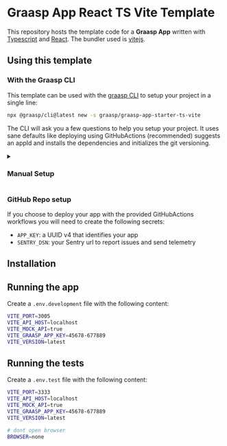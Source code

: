 # Graasp App React TS Vite Template

This repository hosts the template code for a **Graasp App** written with [Typescript](https://www.typescriptlang.org/) and [React](https://react.dev/). The bundler used is [vitejs](https://vitejs.dev).

## Using this template

### With the Graasp CLI

This template can be used with the [graasp CLI](https://www.npmjs.com/package/@graasp/cli?activeTab=readme) to setup your project in a single line:

```bash
npx @graasp/cli@latest new -s graasp/graasp-app-starter-ts-vite
```

The CLI will ask you a few questions to help you setup your project. It uses sane defaults like deploying using GitHubActions (recommended) suggests an appId and installs the dependencies and initializes the git versioning.

<details >
<summary><h3>Manual Setup</h3></summary>

Should you choose to bootstrap your graasp app manually, you will need to execute the following steps.

#### Cloning the template

First create a copy of this repo using either the `Use this template` button, or clone it using the command line.

With `git`:

```bash
git clone
```

With the [GitHub CLI](https://cli.github.com/):

```bash
gh repo clone graasp/graasp-app-starter-ts-vite
```

#### Adding Workflows

To deploy your app using github actions.

#### Renaming

You will have to look rename

</details>

### GitHub Repo setup

If you choose to deploy your app with the provided GitHubActions workflows you will need to create the following secrets:

- `APP_KEY`: a UUID v4 that identifies your app
- `SENTRY_DSN`: your Sentry url to report issues and send telemetry

## Installation

## Running the app

Create a `.env.development` file with the following content:

```bash
VITE_PORT=3005
VITE_API_HOST=localhost
VITE_MOCK_API=true
VITE_GRAASP_APP_KEY=45678-677889
VITE_VERSION=latest
```

## Running the tests

Create a `.env.test` file with the following content:

```bash
VITE_PORT=3333
VITE_API_HOST=localhost
VITE_MOCK_API=true
VITE_GRAASP_APP_KEY=45678-677889
VITE_VERSION=latest

# dont open browser
BROWSER=none
```
